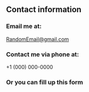 ## Contact information

### Email me at: 
RandomEmail@gmail.com
### Contact me via phone at:
+1 (000) 000-0000
### Or you can fill up this form